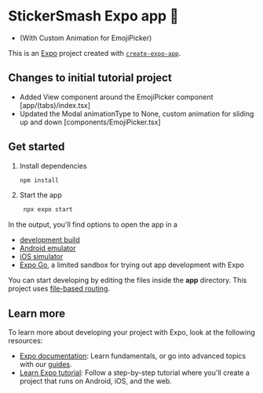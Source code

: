 # StickerSmash Expo app 👋 
- (With Custom Animation for EmojiPicker)

This is an [Expo](https://expo.dev) project created with [`create-expo-app`](https://www.npmjs.com/package/create-expo-app). 

## Changes to initial tutorial project

- Added View component around the EmojiPicker component [app/(tabs)/index.tsx]
- Updated the Modal animationType to None, custom animation for sliding up and down [components/EmojiPicker.tsx]


## Get started

1. Install dependencies

   ```bash
   npm install
   ```

2. Start the app

   ```bash
    npx expo start
   ```

In the output, you'll find options to open the app in a

- [development build](https://docs.expo.dev/develop/development-builds/introduction/)
- [Android emulator](https://docs.expo.dev/workflow/android-studio-emulator/)
- [iOS simulator](https://docs.expo.dev/workflow/ios-simulator/)
- [Expo Go](https://expo.dev/go), a limited sandbox for trying out app development with Expo

You can start developing by editing the files inside the **app** directory. This project uses [file-based routing](https://docs.expo.dev/router/introduction).

## Learn more

To learn more about developing your project with Expo, look at the following resources:

- [Expo documentation](https://docs.expo.dev/): Learn fundamentals, or go into advanced topics with our [guides](https://docs.expo.dev/guides).
- [Learn Expo tutorial](https://docs.expo.dev/tutorial/introduction/): Follow a step-by-step tutorial where you'll create a project that runs on Android, iOS, and the web.

